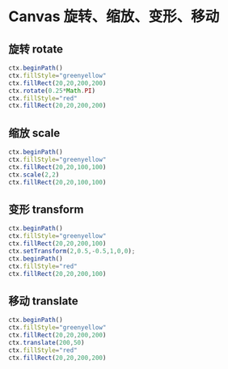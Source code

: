 # Canvas 旋转、缩放、变形、移动

## 旋转 rotate

```js
ctx.beginPath()
ctx.fillStyle="greenyellow"
ctx.fillRect(20,20,200,200)
ctx.rotate(0.25*Math.PI)
ctx.fillStyle="red"
ctx.fillRect(20,20,200,200)
```

## 缩放 scale

```js
ctx.beginPath()
ctx.fillStyle="greenyellow"
ctx.fillRect(20,20,100,100)
ctx.scale(2,2)
ctx.fillRect(20,20,100,100)
```

## 变形 transform

```js
ctx.beginPath()
ctx.fillStyle="greenyellow"
ctx.fillRect(20,20,200,100)
ctx.setTransform(2,0.5,-0.5,1,0,0);
ctx.beginPath()
ctx.fillStyle="red"
ctx.fillRect(20,20,200,100)
```

## 移动 translate

 ```js
 ctx.beginPath()
 ctx.fillStyle="greenyellow"
 ctx.fillRect(20,20,200,200)
 ctx.translate(200,50)
 ctx.fillStyle="red"
 ctx.fillRect(20,20,200,200)
 ```